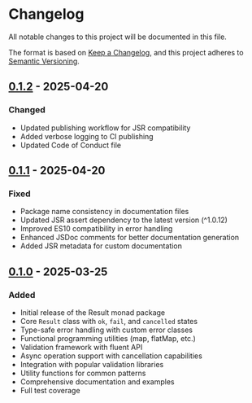 # Changelog

All notable changes to this project will be documented in this file.

The format is based on [Keep a Changelog](https://keepachangelog.com/en/1.0.0/), and this project
adheres to [Semantic Versioning](https://semver.org/spec/v2.0.0.html).

## [0.1.2] - 2025-04-20

### Changed

- Updated publishing workflow for JSR compatibility
- Added verbose logging to CI publishing
- Updated Code of Conduct file

## [0.1.1] - 2025-04-20

### Fixed

- Package name consistency in documentation files
- Updated JSR assert dependency to the latest version (^1.0.12)
- Improved ES10 compatibility in error handling
- Enhanced JSDoc comments for better documentation generation
- Added JSR metadata for custom documentation

## [0.1.0] - 2025-03-25

### Added

- Initial release of the Result monad package
- Core `Result` class with `ok`, `fail`, and `cancelled` states
- Type-safe error handling with custom error classes
- Functional programming utilities (map, flatMap, etc.)
- Validation framework with fluent API
- Async operation support with cancellation capabilities
- Integration with popular validation libraries
- Utility functions for common patterns
- Comprehensive documentation and examples
- Full test coverage

[0.1.2]: https://github.com/szymdzum/result-monad/releases/tag/v0.1.2
[0.1.1]: https://github.com/szymdzum/result-monad/releases/tag/v0.1.1
[0.1.0]: https://github.com/szymdzum/result-monad/releases/tag/v0.1.0
